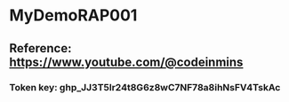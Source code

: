 # MyDemoRAP001
## Reference: https://www.youtube.com/@codeinmins

### Token key: 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
